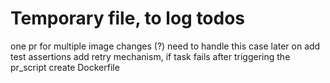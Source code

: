 

# Temporary file, to log todos


one pr for multiple image changes (?) need to handle this case later on
add test assertions
add retry mechanism, if task fails after triggering the pr_script
create Dockerfile
